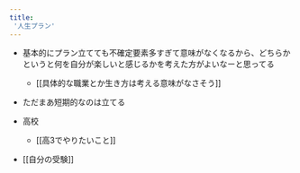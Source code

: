 ```yaml
---
title:
 '人生プラン'
---
```


- 基本的にプラン立てても不確定要素多すぎて意味がなくなるから、どちらかというと何を自分が楽しいと感じるかを考えた方がよいなーと思ってる
    - [[具体的な職業とか生き方は考える意味がなさそう]]
- ただまあ短期的なのは立てる

- 高校
    - [[高3でやりたいこと]]
- [[自分の受験]]
